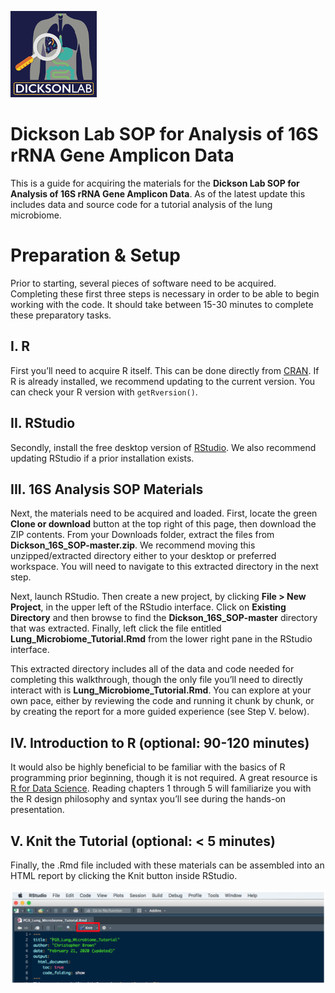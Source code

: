 
![Dickson Lab](images/dickson_lab_logo.png)

# Dickson Lab SOP for Analysis of 16S rRNA Gene Amplicon Data

This is a guide for acquiring the materials for the **Dickson Lab SOP
for Analysis of 16S rRNA Gene Amplicon Data**. As of the latest update
this includes data and source code for a tutorial analysis of the lung
microbiome.

# Preparation & Setup

Prior to starting, several pieces of software need to be acquired.
Completing these first three steps is necessary in order to be able to
begin working with the code. It should take between 15-30 minutes to
complete these preparatory tasks.

## I. R

First you’ll need to acquire R itself. This can be done directly from
[CRAN](https://cran.r-project.org/). If R is already installed, we
recommend updating to the current version. You can check your R version
with `getRversion()`.

## II. RStudio

Secondly, install the free desktop version of
[RStudio](https://rstudio.com/products/rstudio/download/#download). We
also recommend updating RStudio if a prior installation exists.

## III. 16S Analysis SOP Materials

Next, the materials need to be acquired and loaded. First, locate the
green **Clone or download** button at the top right of this page, then
download the ZIP contents. From your Downloads folder, extract the files
from **Dickson\_16S\_SOP-master.zip**. We recommend moving this
unzipped/extracted directory either to your desktop or preferred
workspace. You will need to navigate to this extracted directory in the
next step.

Next, launch RStudio. Then create a new project, by clicking **File &gt;
New Project**, in the upper left of the RStudio interface. Click on
**Existing Directory** and then browse to find the
**Dickson\_16S\_SOP-master** directory that was extracted. Finally, left
click the file entitled **Lung\_Microbiome\_Tutorial.Rmd** from the
lower right pane in the RStudio interface.

This extracted directory includes all of the data and code needed for
completing this walkthrough, though the only file you’ll need to
directly interact with is **Lung\_Microbiome\_Tutorial.Rmd**. You can
explore at your own pace, either by reviewing the code and running it
chunk by chunk, or by creating the report for a more guided experience
(see Step V. below).

## IV. Introduction to R (optional: 90-120 minutes)

It would also be highly beneficial to be familiar with the basics of R
programming prior beginning, though it is not required. A great resource
is [R for Data Science](https://r4ds.had.co.nz/). Reading chapters 1
through 5 will familiarize you with the R design philosophy and syntax
you’ll see during the hands-on presentation.

## V. Knit the Tutorial (optional: &lt; 5 minutes)

Finally, the .Rmd file included with these materials can be assembled
into an HTML report by clicking the Knit button inside RStudio.

![Knit](images/knit.png)
